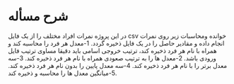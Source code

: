 # شرح مسأله

<div>
در این پروژه نمرات افراد مختلف را از یک فایل csv خوانده ومحاسبات زیر  روی نمرات انجام داده و مقادیر حاصل را در یک فایل ذخیره گردد. 
1-معدل هر فرد را محاسبه کند و همراه با نام هر فرد ذخیره کند، ترتیب خروجی اسامی باید دقیقا مساوی ترتیب فایل ورودی باشد. 
2-معدل ها را به ترتیب صعودی همراه با نام هر فرد ذخیره کند.
3-سه معدل برتر را با نام هر فرد ذخیره کند.
4-سه معدل پایین را بدون نام هر فرد ذخیره کند.
5-میانگین معدل ها را محاسبه و ذخیره کند.
<div/>
